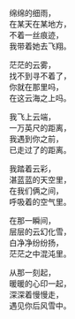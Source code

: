 绵绵的细雨，<br/>
在某天在某地方，<br/>
不着一丝痕迹，<br/>
我带着她去飞翔。<br/>

茫茫的云雾，<br/>
找不到寻不着了，<br/>
你就在那里吗，<br/>
在这云海之上吗。<br/>

我飞上云端，<br/>
一万英尺的距离，<br/>
我遇到你之前，<br/>
已走过了的距离。<br/>

我踏着云彩，<br/>
湛蓝蓝的天空里，<br/>
在我们俩之间，<br/>
呼吸着的空气里。<br/>

在那一瞬间，<br/>
层层的云幻化雪，<br/>
白净净纷纷扬，<br/>
茫茫之中混沌里。<br/>

从那一刻起，<br/>
暖暖的心印一起，<br/>
深深着慢慢走，<br/>
遇见你后风雪中。<br/>